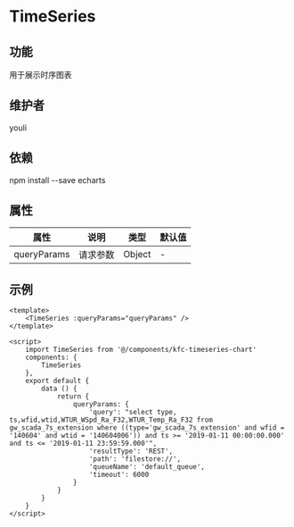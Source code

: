 # TimeSeries

## 功能
用于展示时序图表

## 维护者
youli

## 依赖
npm install --save echarts

## 属性

| 属性        | 说明     | 类型   | 默认值 |
| ----------- | -------- | ------ | ------ |
| queryParams | 请求参数 | Object | -      |

## 示例
```
<template>
    <TimeSeries :queryParams="queryParams" />
</template>

<script>
    import TimeSeries from '@/components/kfc-timeseries-chart'
    components: {
        TimeSeries
    },
    export default {
        data () {
            return {
                queryParams: {
                    'query': "select type, ts,wfid,wtid,WTUR_WSpd_Ra_F32,WTUR_Temp_Ra_F32 from gw_scada_7s_extension where ((type='gw_scada_7s_extension' and wfid = '140604' and wtid = '140604006')) and ts >= '2019-01-11 00:00:00.000' and ts <= '2019-01-11 23:59:59.000'",
                    'resultType': 'REST',
                    'path': 'filestore://',
                    'queueName': 'default_queue',
                    'timeout': 6000
                }
            }
        }
    }
</script>
```
